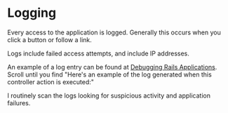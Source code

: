 # Logging

Every access to the application is logged.  Generally this occurs when you
click a button or follow a link.

Logs include failed access attempts, and include IP addresses.

An example of a log entry can be found at [Debugging Rails Applications](https://guides.rubyonrails.org/debugging_rails_applications.html#sending-messages).  Scroll until you find
"Here's an example of the log generated when this controller action is executed:"

I routinely scan the logs looking for suspicious activity and application failures.
